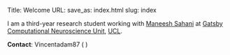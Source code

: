 Title: Welcome
URL:
save_as: index.html
slug: index

<p>
I am a third-year research student working with <a href="http://www.gatsby.ucl.ac.uk/~gretton/">Maneesh Sahani</a> at <a href="http://www.gatsby.ucl.ac.uk/">Gatsby Computational Neuroscience Unit</a>, <a href="http://www.ucl.ac.uk/">UCL</a>.
</p>

<p>
 <b>Contact</b>: Vincentadam87 (
<script type="text/javascript">
// salkd jf92
document.write("vincent");
// (J(( Fj3l2lsdlkf j
document.write("adam87"); // .....
document.write("@");
// lksadjf 92jldscmLKLKJ:;
document.write("gmail");
// mmmm
document.write(".com");
</script>
)
</p>

